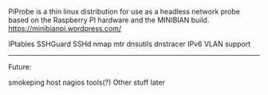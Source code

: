 PiProbe is a thin linux distribution for use as a headless network probe based on the Raspberry PI hardware and the MINIBIAN build. 
https://minibianpi.wordpress.com/

IPtables
SSHGuard
SSHd
nmap
mtr
dnsutils
dnstracer
IPv6
VLAN support

---
Future:

smokeping host
nagios tools(?)
Other stuff later


